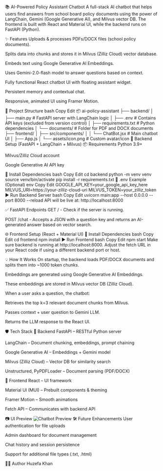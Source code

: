 📚 AI-Powered Policy Assistant Chatbot
A full-stack AI chatbot that helps users find answers from school board policy documents using the power of LangChain, Gemini (Google Generative AI), and Milvus vector DB. The frontend is built with React and Material UI, while the backend runs on FastAPI (Python).

✨ Features
Uploads & processes PDFs/DOCX files (school policy documents).

Splits data into chunks and stores it in Milvus (Zilliz Cloud) vector database.

Embeds text using Google Generative AI Embeddings.

Uses Gemini-2.0-flash model to answer questions based on context.

Fully functional React chatbot UI with floating assistant widget.

Persistent memory and contextual chat.

Responsive, animated UI using Framer Motion.

📂 Project Structure
bash
Copy
Edit
📦 ai-policy-assistant
├── backend/
│   ├── main.py               # FastAPI server with LangChain logic
│   ├── .env                  # Contains API keys (excluded from version control)
│   ├── requirements.txt      # Python dependencies
│   └── documents/            # Folder for PDF and DOCX documents
├── frontend/
│   ├── src/components/
│   │   └── ChatBot.jsx       # Main chatbot UI
│   ├── App.js
│   └── assets/icon.png       # Custom avatar/icon
🚀 Backend Setup (FastAPI + LangChain + Milvus)
📦 Requirements
Python 3.9+

Milvus/Zilliz Cloud account

Google Generative AI API key

📁 Install Dependencies
bash
Copy
Edit
cd backend
python -m venv venv
source venv/bin/activate
pip install -r requirements.txt
📄 .env Example (Optional)
env
Copy
Edit
GOOGLE_API_KEY=your_google_api_key_here
MILVUS_URI=https://your-zilliz-cloud-uri
MILVUS_TOKEN=your_zilliz_token
▶️ Run Backend Server
bash
Copy
Edit
uvicorn main:app --host 0.0.0.0 --port 8000 --reload
API will be live at: http://localhost:8000

✅ FastAPI Endpoints
GET / - Check if the server is running.

POST /chat - Accepts a JSON with a question key and returns an AI-generated answer based on vector search.

🌐 Frontend Setup (React + Material UI)
📁 Install Dependencies
bash
Copy
Edit
cd frontend
npm install
▶️ Run Frontend
bash
Copy
Edit
npm start
Make sure backend is running at http://localhost:8000. Adjust the fetch URL in your React code if using a different backend port or host.

💡 How It Works
On startup, the backend loads PDF/DOCX documents and splits them into ~1000 token chunks.

Embeddings are generated using Google Generative AI Embeddings.

These embeddings are stored in Milvus vector DB (Zilliz Cloud).

When a user asks a question, the chatbot:

Retrieves the top k=3 relevant document chunks from Milvus.

Passes context + user question to Gemini LLM.

Returns the LLM response to the React UI.

🛡️ Tech Stack
🔧 Backend
FastAPI – RESTful Python server

LangChain – Document chunking, embeddings, prompt chaining

Google Generative AI – Embeddings + Gemini model

Milvus (Zilliz Cloud) – Vector DB for similarity search

Unstructured, PyPDFLoader – Document parsing (PDF/DOCX)

🎨 Frontend
React – UI framework

Material UI (MUI) – Prebuilt components & theming

Framer Motion – Smooth animations

Fetch API – Communicates with backend API

📷 UI Preview
<img src="https://via.placeholder.com/600x300?text=Chatbot+UI+Preview" alt="Chatbot Preview" />
🛠️ Future Enhancements
User authentication for file uploads

Admin dashboard for document management

Chat history and session persistence

Support for additional file types (.txt, .html)

👨‍💻 Author
Huzefa Khan